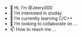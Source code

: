 - 👋 Hi, I’m @Jeery000
- 👀 I’m interested in studay
- 🌱 I’m currently learning C/C++
- 💞️ I’m looking to collaborate on ...
- 📫 How to reach me ...

<!---
Jeery000/Jeery000 is a ✨ special ✨ repository because its `README.md` (this file) appears on your GitHub profile.
You can click the Preview link to take a look at your changes.
--->
